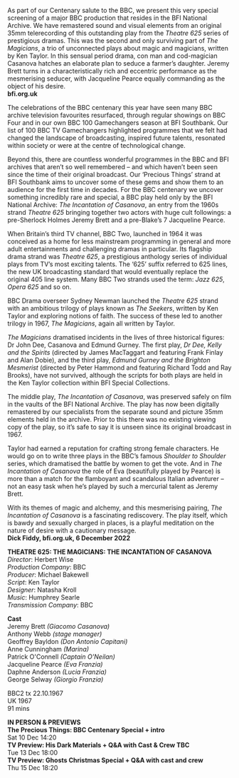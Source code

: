 


As part of our Centenary salute to the BBC, we present this very special screening of a major BBC production that resides in the BFI National Archive. We have remastered sound and visual elements from an original 35mm telerecording of this outstanding play from the _Theatre 625_ series of prestigious dramas. This was the second and only surviving part of  _The Magicians_, a trio of unconnected plays about magic and magicians, written by Ken Taylor. In this sensual period drama, con man and cod-magician Casanova hatches an elaborate plan to seduce a farmer’s daughter. Jeremy Brett turns in a characteristically rich and eccentric performance as the mesmerising seducer, with Jacqueline Pearce equally commanding as the object of his desire.  
**bfi.org.uk**  

The celebrations of the BBC centenary this year have seen many BBC archive television favourites resurfaced, through regular showings on BBC Four and in our own BBC 100 Gamechangers season at BFI Southbank. Our list of 100 BBC TV Gamechangers highlighted programmes that we felt had changed the landscape of broadcasting, inspired future talents, resonated within society or were at the centre of technological change.

Beyond this, there are countless wonderful programmes in the BBC and BFI archives that aren’t so well remembered – and which haven’t been seen since the time of their original broadcast. Our ‘Precious Things’ strand at BFI Southbank aims to uncover some of these gems and show them to an audience for the first time in decades. For the BBC centenary we uncover something incredibly rare and special, a BBC play held only by the BFI National Archive: _The Incantation of Casanova_, an entry from the 1960s strand _Theatre_ _625_ bringing together two actors with huge cult followings: a pre-Sherlock Holmes Jeremy Brett and a pre-Blake’s 7 Jacqueline Pearce.

When Britain’s third TV channel, BBC Two, launched in 1964 it was conceived as a home for less mainstream programming in general and more adult entertainments and challenging dramas in particular. Its flagship drama strand was _Theatre 625_, a prestigious anthology series of individual plays from TV’s most exciting talents. The ‘625’ suffix referred to 625 lines, the new UK broadcasting standard that would eventually replace the original 405 line system. Many BBC Two strands used the term: _Jazz 625_, _Opera 625_ and so on.

BBC Drama overseer Sydney Newman launched the _Theatre 625_ strand with an ambitious trilogy of plays known as _The Seekers_, written by Ken Taylor and exploring notions of faith. The success of these led to another trilogy in 1967, _The Magicians_, again all written by Taylor.

_The Magicians_ dramatised incidents in the lives of three historical figures:  
Dr John Dee, Casanova and Edmund Gurney. The first play, _Dr Dee, Kelly and the Spirits_ (directed by James MacTaggart and featuring Frank Finlay and Alan Dobie), and the third play, _Edmund Gurney and the Brighton Mesmerist_ (directed by Peter Hammond and featuring Richard Todd and Ray Brooks), have not survived, although the scripts for both plays are held in the Ken Taylor collection within BFI Special Collections.

The middle play, _The Incantation of Casanova_, was preserved safely on film in the vaults of the BFI National Archive. The play has now been digitally remastered by our specialists from the separate sound and picture 35mm elements held in the archive. Prior to this there was no existing viewing copy of the play, so it’s safe to say it is unseen since its original broadcast in 1967.

Taylor had earned a reputation for crafting strong female characters. He would go on to write three plays in the BBC’s famous _Shoulder to Shoulder_ series, which dramatised the battle by women to get the vote. And in _The Incantation of Casanova_ the role of Eva (beautifully played by Pearce) is more than a match for the flamboyant and scandalous Italian adventurer – not an easy task when he’s played by such a mercurial talent as Jeremy Brett.

With its themes of magic and alchemy, and this mesmerising pairing, _The Incantation of Casanova_ is a fascinating rediscovery. The play itself, which is bawdy and sexually charged in places, is a playful meditation on the nature of desire with a cautionary message.  
**Dick Fiddy, bfi.org.uk, 6 December 2022**  

**THEATRE 625: THE MAGICIANS: THE INCANTATION OF CASANOVA**  
_Director_: Herbert Wise  
_Production Company_: BBC  
_Producer_: Michael Bakewell  
_Script_: Ken Taylor  
_Designer_: Natasha Kroll  
_Music_: Humphrey Searle  
_Transmission Company_: BBC  

**Cast**  
Jeremy Brett _(Giacomo Casanova)_  
Anthony Webb _(stage manager)_  
Geoffrey Bayldon _(Don Antonio Capitani)_  
Anne Cunningham _(Marina)_  
Patrick O'Connell _(Captain O'Neilan)_  
Jacqueline Pearce _(Eva Franzia)_  
Daphne Anderson _(Lucia Franzia)_  
George Selway _(Giorgio Franzia)_  

BBC2 tx 22.10.1967  
UK 1967  
91 mins  

**IN PERSON & PREVIEWS**  
**The Precious Things: BBC Centenary Special + intro**  
Sat 10 Dec 14:20  
**TV Preview: His Dark Materials + Q&A   with Cast & Crew TBC**  
Tue 13 Dec 18:00  
**TV Preview: Ghosts Christmas Special + Q&A with cast and crew**  
Thu 15 Dec 18:20  
<!--stackedit_data:
eyJoaXN0b3J5IjpbMTY4MTg1MjQ5OF19
-->